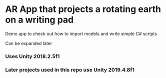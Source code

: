 # AR App that projects a rotating earth on a writing pad

Demo app to check out how to import models and write simple C# scripts

Can be expanded later

### Uses Unity 2018.2.5f1 

### Later projects used in this repo use Unity 2019.4.8f1
